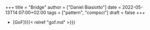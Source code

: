 +++
title = "Bridge"
author = ["Daniel Biasiotto"]
date = 2022-05-13T14:07:00+02:00
tags = ["pattern", "compsci"]
draft = false
+++

-   [GoF]({{< relref "gof.md" >}})
